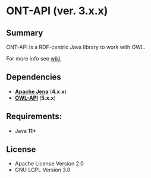 # ONT-API (ver. 3.x.x)

## Summary

ONT-API is a RDF-centric Java library to work with OWL.

For more info see [wiki](https://github.com/owlcs/ont-api/wiki).

## Dependencies

- **[Apache Jena](https://github.com/apache/jena)** (**4.x.x**)
- **[OWL-API](https://github.com/owlcs/owlapi)** (**5.x.x**)

## Requirements:

- Java **11+**

## License

* Apache License Version 2.0
* GNU LGPL Version 3.0

